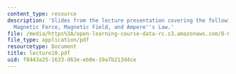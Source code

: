 ```yaml
---
content_type: resource
description: 'Slides from the lecture presentation covering the following topics:
  Magnetic Force, Magnetic Field, and Ampere''s Law.'
file: /media/https%3A/open-learning-course-data-rc.s3.amazonaws.com/8-022-physics-ii-electricity-and-magnetism-fall-2004/f8443a251633d63eeb0e19a7b213d4ce_lecture10.pdf
file_type: application/pdf
resourcetype: Document
title: lecture10.pdf
uid: f8443a25-1633-d63e-eb0e-19a7b213d4ce
---
```


